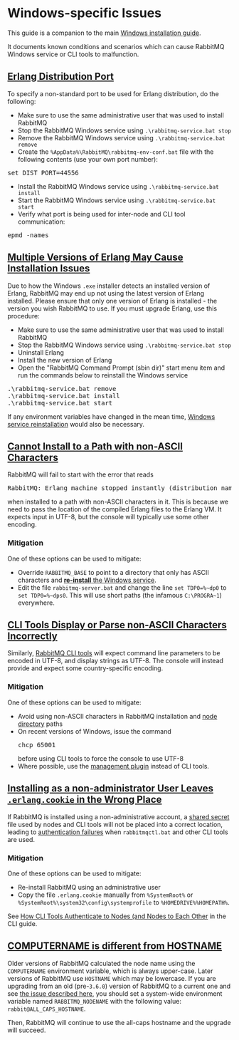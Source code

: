 <!--
Copyright (c) 2007-2022 VMware, Inc. or its affiliates.

All rights reserved. This program and the accompanying materials
are made available under the terms of the under the Apache License,
Version 2.0 (the "License”); you may not use this file except in compliance
with the License. You may obtain a copy of the License at

https://www.apache.org/licenses/LICENSE-2.0

Unless required by applicable law or agreed to in writing, software
distributed under the License is distributed on an "AS IS" BASIS,
WITHOUT WARRANTIES OR CONDITIONS OF ANY KIND, either express or implied.
See the License for the specific language governing permissions and
limitations under the License.
-->

# Windows-specific Issues

This guide is a companion to the main [Windows installation guide](./install-windows.html).

It documents known conditions and scenarios which can cause RabbitMQ Windows service
or CLI tools to malfunction.


## <a id="erlang-distribution-port" class="anchor" href="#erlang-distribution-port">Erlang Distribution Port</a>

To specify a non-standard port to be used for Erlang distribution, do the following:

 * Make sure to use the same administrative user that was used to install RabbitMQ
 * Stop the RabbitMQ Windows service using `.\rabbitmq-service.bat stop`
 * Remove the RabbitMQ Windows service using `.\rabbitmq-service.bat remove`
 * Create the `%AppData%\RabbitMQ\rabbitmq-env-conf.bat` file with the following contents (use your own port number):

<pre class="lang-powershell">
set DIST_PORT=44556
</pre>

 * Install the RabbitMQ Windows service using `.\rabbitmq-service.bat install`
 * Start the RabbitMQ Windows service using `.\rabbitmq-service.bat start`
 * Verify what port is being used for inter-node and CLI tool communication:

<pre class="lang-bash">
epmd -names
</pre>

## <a id="multiple-erlang-versions" class="anchor" href="#multiple-erlang-versions">Multiple Versions of Erlang May Cause Installation Issues</a>

Due to how the Windows `.exe` installer detects an installed version of Erlang, RabbitMQ may end up not using the latest version of Erlang installed. Please ensure that only one version of Erlang is installed -
the version you wish RabbitMQ to use. If you must upgrade Erlang, use this procedure:

 * Make sure to use the same administrative user that was used to install RabbitMQ
 * Stop the RabbitMQ Windows service using `.\rabbitmq-service.bat stop`
 * Uninstall Erlang
 * Install the new version of Erlang
 * Open the "RabbitMQ Command Prompt (sbin dir)" start menu item and run the commands below to reinstall the Windows service

<pre class="lang-powershell">
.\rabbitmq-service.bat remove
.\rabbitmq-service.bat install
.\rabbitmq-service.bat start
</pre>

If any environment variables have changed in the mean time, [Windows service reinstallation](./configure.html#rabbitmq-env-file-windows) would
also be necessary.


## <a id="non-ascii-paths" class="anchor" href="#non-ascii-paths">Cannot Install to a Path with non-ASCII Characters</a>

RabbitMQ will fail to start with the error that reads

<pre class="lang-plaintext">
RabbitMQ: Erlang machine stopped instantly (distribution name conflict?)
</pre>

when installed to a path with non-ASCII characters in it.
This is because we need to pass the location of the compiled Erlang files to the Erlang VM.
It expects input in UTF-8, but the console will typically use some other encoding.

### Mitigation

One of these options can be used to mitigate:

 * Override `RABBITMQ_BASE` to point to a directory
   that only has ASCII characters and [**re-install** the Windows service](./configure.html#rabbitmq-env-file-windows).
 * Edit the file `rabbitmq-server.bat` and change the
   line `set TDP0=%~dp0` to `set TDP0=%~dps0`.
   This will use short paths (the infamous `C:\PROGRA~1`) everywhere.


## <a id="non-ascii-cli" class="anchor" href="#non-ascii-cli">CLI Tools Display or Parse non-ASCII Characters Incorrectly</a>

Similarly, [RabbitMQ CLI tools](./cli.html) will expect command line
parameters to be encoded in UTF-8, and display strings as
UTF-8. The console will instead provide and expect some country-specific encoding.

### Mitigation

One of these options can be used to mitigate:

 * Avoid using non-ASCII characters in RabbitMQ installation and [node directory](./relocate.html) paths
 * On recent versions of Windows, issue the command
   <pre class="lang-powershell">chcp 65001</pre> before using CLI tools to force
   the console to use UTF-8
 * Where possible, use the [management plugin](./management.html) instead of CLI tools.


## <a id="cookie-location" class="anchor" href="#cookie-location">Installing as a non-administrator User Leaves `.erlang.cookie` in the Wrong Place</a>

If RabbitMQ is installed using a non-administrative account, a [shared secret](./cli.html#erlang-cookie) file
used by nodes and CLI tools will not be placed into a correct location,
leading to [authentication failures](./cli.html#cli-authentication-failures) when `rabbitmqctl.bat`
and other CLI tools are used.

### Mitigation

One of these options can be used to mitigate:

 * Re-install RabbitMQ using an administrative user
 * Copy the file `.erlang.cookie` manually
   from `%SystemRoot%` or `%SystemRoot%\system32\config\systemprofile`
   to `%HOMEDRIVE%%HOMEPATH%`.

See [How CLI Tools Authenticate to Nodes (and Nodes to Each Other](./cli.html#erlang-cookie) in the CLI guide.


## <a id="computername-vs-hostname" class="anchor" href="#computername-vs-hostname">COMPUTERNAME is different from HOSTNAME</a>

Older versions of RabbitMQ calculated the node name using the `COMPUTERNAME`
environment variable, which is always upper-case. Later versions of RabbitMQ
use `HOSTNAME` which may be lowercase. If you are upgrading from an old
(pre-`3.6.0`) version of RabbitMQ to a current one and see [the issue described
here](https://github.com/rabbitmq/rabbitmq-server/issues/1568), you should set
a system-wide environment variable named `RABBITMQ_NODENAME` with the following
value: `rabbit@ALL_CAPS_HOSTNAME`.

Then, RabbitMQ will continue to use the all-caps hostname and the upgrade will
succeed.
